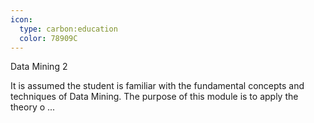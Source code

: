 ```yaml
---
icon:
  type: carbon:education
  color: 78909C
---
```

Data Mining 2

It is assumed the student is familiar with the fundamental concepts and techniques of Data Mining. The purpose of this module is to apply the theory o ... 
